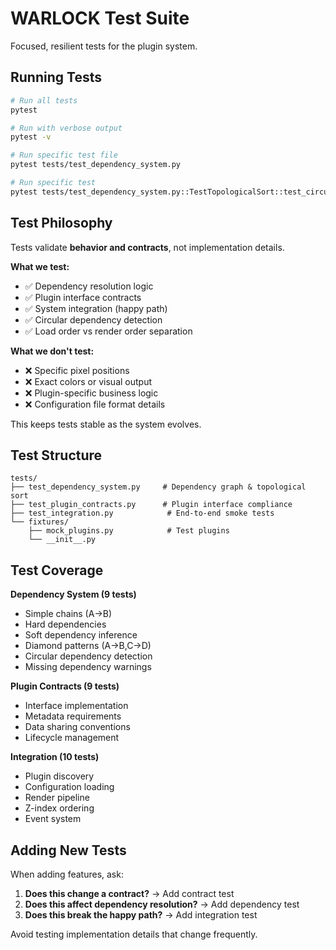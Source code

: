 # WARLOCK Test Suite

Focused, resilient tests for the plugin system.

## Running Tests

```bash
# Run all tests
pytest

# Run with verbose output
pytest -v

# Run specific test file
pytest tests/test_dependency_system.py

# Run specific test
pytest tests/test_dependency_system.py::TestTopologicalSort::test_circular_dependency_detected
```

## Test Philosophy

Tests validate **behavior and contracts**, not implementation details.

**What we test:**

- ✅ Dependency resolution logic
- ✅ Plugin interface contracts
- ✅ System integration (happy path)
- ✅ Circular dependency detection
- ✅ Load order vs render order separation

**What we don't test:**

- ❌ Specific pixel positions
- ❌ Exact colors or visual output
- ❌ Plugin-specific business logic
- ❌ Configuration file format details

This keeps tests stable as the system evolves.

## Test Structure

```
tests/
├── test_dependency_system.py     # Dependency graph & topological sort
├── test_plugin_contracts.py      # Plugin interface compliance
├── test_integration.py            # End-to-end smoke tests
└── fixtures/
    ├── mock_plugins.py            # Test plugins
    └── __init__.py
```

## Test Coverage

**Dependency System (9 tests)**

- Simple chains (A→B)
- Hard dependencies
- Soft dependency inference
- Diamond patterns (A→B,C→D)
- Circular dependency detection
- Missing dependency warnings

**Plugin Contracts (9 tests)**

- Interface implementation
- Metadata requirements
- Data sharing conventions
- Lifecycle management

**Integration (10 tests)**

- Plugin discovery
- Configuration loading
- Render pipeline
- Z-index ordering
- Event system

## Adding New Tests

When adding features, ask:

1. **Does this change a contract?** → Add contract test
2. **Does this affect dependency resolution?** → Add dependency test
3. **Does this break the happy path?** → Add integration test

Avoid testing implementation details that change frequently.
